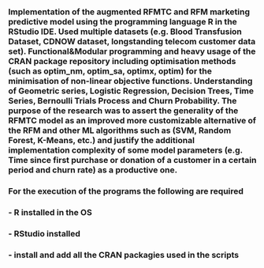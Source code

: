 ### Implementation of the augmented RFMTC and RFM marketing predictive model using the programming language R in the RStudio IDE. Used multiple datasets (e.g. Blood Transfusion Dataset, CDNOW dataset, longstanding telecom customer data set). Functional&Modular programming and heavy usage of the CRAN package repository including optimisation methods (such as optim_nm, optim_sa, optimx, optim) for the minimisation of non-linear objective functions. Understanding of Geometric series, Logistic Regression, Decision Trees, Time Series, Bernoulli Trials Process and Churn Probability. The purpose of the research was to assert the generality of the RFMTC model as an improved more customizable alternative of the RFM and other ML algorithms such as (SVM, Random Forest, K-Means, etc.) and justify the additional implementation complexity of some model parameters (e.g. Time since first purchase or donation of a customer in a certain period and churn rate) as a productive one.

### For the execution of the programs the following are required
###  - R installed in the OS 
###  - RStudio installed
###  - install and add all the CRAN packagies used in the scripts 

